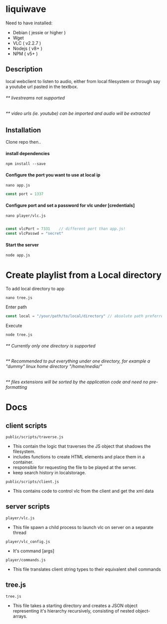 # liquiwave
Need to have installed:
- Debian ( jessie or higher )
- Wget
- VLC ( v2.2.7 )
- Nodejs ( v8+ )
- NPM ( v5+ ) 

## Description
local webclient to listen to audio, either from local filesystem or through say a youtube url pasted in the textbox.

###### ** livestreams not supported
###### ** video urls (ie. youtube) can be imported and audio will be extracted

## Installation

Clone repo then..
#### install dependencies
```
npm install --save
```
#### Configure the port you want to use at local ip
```
nano app.js
```
```js
const port = 1337
```
#### Configure port and set a password for vlc under [credentials]
```
nano player/vlc.js
```
```js

const vlcPort = 7331    // different port than app.js!
const vlcPasswd = "secret"
```
#### Start the server 
```
node app.js
```

# Create playlist from a Local directory
To add local directory to app
```
nano tree.js
```
Enter path
```js
const local = "/your/path/to/local/directory" // absolute path preferred
```
Execute
```
node tree.js
```
###### ** Currently only one directory is supported
###### ** Recommended to put everything under one directory, for example a "dummy" linux home directory "/home/media/"
###### ** files extensions will be sorted by the application code and need no pre-formatting
# Docs

## client scripts
```
public/scripts/traverse.js
```
- This contain the logic that traverses the JS object that shadows the filesystem.
- includes functions to create HTML elements and place them in a container. 
- responsible for requesting the file to be played at the server.
- keep search history in localstorage.
```
public/scripts/client.js
```
- This contains code to control vlc from the client and get the xml data

## server scripts
```
player/vlc.js
```
- This file spawn a child process to launch vlc on server on a separate thread
```
player/vlc_config.js
```
- It's command [args]
```
player/commands.js
```
- This file translates client string types to their equivalent shell commands
## tree.js
```
tree.js
```

- This file takes a starting directory and creates a JSON object representing it's hierarchy recursively, consisting of nested object-arrays.

